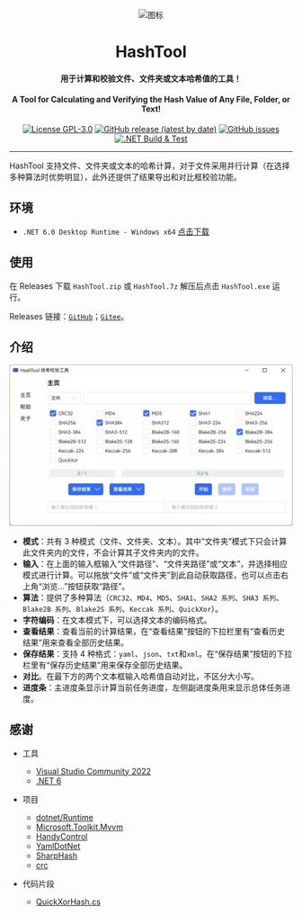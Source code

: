 <p align="center">
  <img src="HashTool/Resource/HashTool.ico" width = "128" height = "128" alt="图标"/>
</p>

<div align="center">

# HashTool

#### 用于计算和校验文件、文件夹或文本哈希值的工具！

#### A Tool for Calculating and Verifying the Hash Value of Any File, Folder, or Text!

[![License GPL-3.0](https://img.shields.io/github/license/KiyanYang/HashTool)](https://github.com/KiyanYang/HashTool/blob/main/LICENSE)
[![GitHub release (latest by date)](https://img.shields.io/github/v/release/KiyanYang/HashTool)](https://github.com/KiyanYang/HashTool/releases)
[![GitHub issues](https://img.shields.io/github/issues/KiyanYang/HashTool)](https://github.com/KiyanYang/HashTool/issues)
[![.NET Build & Test](https://github.com/KiyanYang/HashTool/actions/workflows/dotnet.yml/badge.svg)](https://github.com/KiyanYang/HashTool/actions/workflows/dotnet.yml)

</div>

---

HashTool 支持文件、文件夹或文本的哈希计算，对于文件采用并行计算（在选择多种算法时优势明显），此外还提供了结果导出和对比框校验功能。

## 环境

- `.NET 6.0 Desktop Runtime - Windows x64` [点击下载](https://dotnet.microsoft.com/download/dotnet/thank-you/runtime-desktop-6.0.4-windows-x64-installer)

## 使用

在 Releases 下载 `HashTool.zip` 或 `HashTool.7z` 解压后点击 `HashTool.exe` 运行。

Releases 链接：[`GitHub`](https://github.com/KiyanYang/HashTool/releases)；[`Gitee`](https://gitee.com/KiyanYang/HashTool/releases)。

## 介绍

![主页](./img/MainWindow.webp)

- **模式**：共有 3 种模式（文件、文件夹、文本）。其中“文件夹”模式下只会计算此文件夹内的文件，不会计算其子文件夹内的文件。
- **输入**：在上面的输入框输入“文件路径”、“文件夹路径”或“文本”，并选择相应模式进行计算。可以拖放“文件”或“文件夹”到此自动获取路径，也可以点击右上角“浏览…”按钮获取“路径”。
- **算法**：提供了多种算法（`CRC32`、`MD4`、`MD5`、`SHA1`、`SHA2 系列`、`SHA3 系列`、`Blake2B 系列`、`Blake2S 系列`、`Keccak 系列`、`QuickXor`）。
- **字符编码**：在文本模式下，可以选择文本的编码格式。
- **查看结果**：查看当前的计算结果，在“查看结果”按钮的下拉栏里有“查看历史结果”用来查看全部历史结果。
- **保存结果**：支持 4 种格式：`yaml`、`json`、`txt`和`xml`。在“保存结果”按钮的下拉栏里有“保存历史结果”用来保存全部历史结果。
- **对比**。在最下方的两个文本框输入哈希值自动对比，不区分大小写。
- **进度条**：主进度条显示计算当前任务进度，左侧副进度条用来显示总体任务进度。

## 感谢

- 工具

  - [Visual Studio Community 2022](https://visualstudio.microsoft.com/zh-hans/vs/community/)
  - [.NET 6](https://docs.microsoft.com/zh-cn/dotnet/api/?view=net-6.0)

- 项目

  - [dotnet/Runtime](https://github.com/dotnet/runtime)
  - [Microsoft.Toolkit.Mvvm](https://github.com/CommunityToolkit/WindowsCommunityToolkit)
  - [HandyControl](https://github.com/HandyOrg/HandyControl)
  - [YamlDotNet](https://github.com/aaubry/YamlDotNet)
  - [SharpHash](https://github.com/ron4fun/SharpHash)
  - [crc](https://github.com/invertedtomato/crc)

- 代码片段

  - [QuickXorHash.cs](https://gist.github.com/rgregg/c07a91964300315c6c3e77f7b5b861e4)
